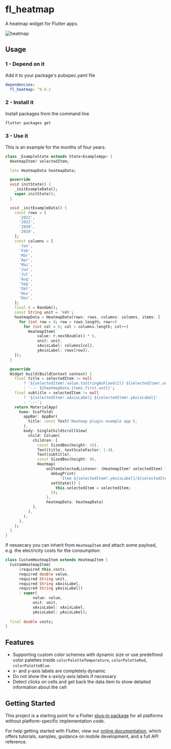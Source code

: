 # fl_heatmap

A heatmap widget for Flutter apps.

![heatmap](https://user-images.githubusercontent.com/13302336/151945676-a5d81296-ef46-4067-9ee5-4c40b6d69e78.png)

## Usage

### 1 - Depend on it

Add it to your package's pubspec.yaml file

```yml
dependencies:
  fl_heatmap: ^0.0.2
```


### 2 - Install it

Install packages from the command line

```sh
flutter packages get
```

### 3 - Use it

This is an example for the months of four years:
```dart
class _ExampleState extends State<ExampleApp> {
  HeatmapItem? selectedItem;

  late HeatmapData heatmapData;

  @override
  void initState() {
    _initExampleData();
    super.initState();
  }

  void _initExampleData() {
    const rows = [
      '2022',
      '2021',
      '2020',
      '2019',
    ];
    const columns = [
      'Jan',
      'Feb',
      'Mär',
      'Apr',
      'Mai',
      'Jun',
      'Jul',
      'Aug',
      'Sep',
      'Okt',
      'Nov',
      'Dez',
    ];
    final r = Random();
    const String unit = 'kWh';
    heatmapData = HeatmapData(rows: rows, columns: columns, items: [
      for (int row = 0; row < rows.length; row++)
        for (int col = 0; col < columns.length; col++)
          HeatmapItem(
              value: r.nextDouble() * 6,
              unit: unit,
              xAxisLabel: columns[col],
              yAxisLabel: rows[row]),
    ]);
  }

  @override
  Widget build(BuildContext context) {
    final title = selectedItem != null
        ? '${selectedItem!.value.toStringAsFixed(2)} ${selectedItem!.unit}'
        : '--- ${heatmapData.items.first.unit}';
    final subtitle = selectedItem != null
        ? '${selectedItem!.xAxisLabel} ${selectedItem!.yAxisLabel}'
        : '---';
    return MaterialApp(
      home: Scaffold(
        appBar: AppBar(
          title: const Text('Heatmap plugin example app'),
        ),
        body: SingleChildScrollView(
          child: Column(
            children: [
              const SizedBox(height: 16),
              Text(title, textScaleFactor: 1.4),
              Text(subtitle),
              const SizedBox(height: 8),
              Heatmap(
                  onItemSelectedListener: (HeatmapItem? selectedItem) {
                    debugPrint(
                        'Item ${selectedItem?.yAxisLabel}/${selectedItem?.xAxisLabel} with value ${selectedItem?.value} selected');
                    setState(() {
                      this.selectedItem = selectedItem;
                    });
                  },
                  heatmapData: heatmapData)
            ],
          ),
        ),
      ),
    );
  }
}
```

If nessecary you can inherit from `HeatmapItem` and attach some payload, e.g. the electricity costs for the consumption:

```dart
class CustomHeatmapItem extends HeatmapItem {
  CustomHeatmapItem(
      {required this.costs,
      required double value,
      required String unit,
      required String xAxisLabel,
      required String yAxisLabel})
      : super(
            value: value,
            unit: unit,
            xAxisLabel: xAxisLabel,
            yAxisLabel: yAxisLabel);
  
  final double costs;
}
```

## Features

* Supporting custom color schemes with dynamic size or use predefined color palettes 
  inside `colorPaletteTemperature`, `colorPaletteRed`, `colorPaletteBlue`.
* x- and y-axis labels are completely dynamic
* Do not show the x-axis/y-axis labels if necessary 
* Detect clicks on cells and get back the data item to show detailed information about the cell

## Getting Started

This project is a starting point for a Flutter
[plug-in package](https://flutter.dev/developing-packages/) for all platforms without platform-specific implementation code.

For help getting started with Flutter, view our
[online documentation](https://flutter.dev/docs), which offers tutorials,
samples, guidance on mobile development, and a full API reference.

